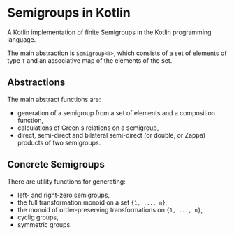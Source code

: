 Semigroups in Kotlin
=================
A Kotlin implementation of finite Semigroups in the Kotlin programming language.

The main abstraction is `Semigroup<T>`, which consists of a set of elements of type `T` and an associative map of
the elements of the set.

Abstractions
------------
The main abstract functions are:
* generation of a semigroup from a set of elements and a composition function,
* calculations of Green's relations on a semigroup,
* direct, semi-direct and bilateral semi-direct (or double, or Zappa) products of two semigroups.

Concrete Semigroups
-------------------
There are utility functions for generating:
* left- and right-zero semigroups,
* the full transformation monoid on a set `{1, ..., n}`,
* the monoid of order-preserving transformations on `{1, ..., n}`,
* cyclig groups,
* symmetric groups.

 